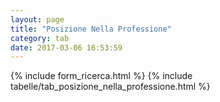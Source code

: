 ```yaml
---
layout: page
title: "Posizione Nella Professione"
category: tab
date: 2017-03-06 16:53:59
---
```


{% include form_ricerca.html %}
{% include tabelle/tab_posizione_nella_professione.html %}

